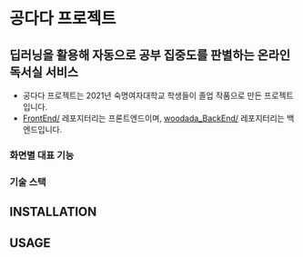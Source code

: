 # 공다다 프로젝트
## 딥러닝을 활용해 자동으로 공부 집중도를 판별하는 온라인 독서실 서비스
* 공다다 프로젝트는 2021년 숙명여자대학교 학생들이 졸업 작품으로 만든 프로젝트입니다.
* [FrontEnd/](https://github.com/WoooDada/FrontEnd) 레포지터리는 프론트엔드이며, [woodada_BackEnd/](https://github.com/WoooDada/woodada_BackEnd) 레포지터리는 백엔드입니다.
### 화면별 대표 기능

### 기술 스택

## INSTALLATION

## USAGE
